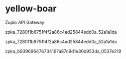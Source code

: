# yellow-boar
Zuplo API Gateway

zpka_7280f1b8751f4f2a86c4ad25844edd0a_52a1a1da


zpka_7280f1b8751f4f2a86c4ad25844edd0a_52a1a1da


zpka_b93969647b734167a87c9d1e30d953da_0537e219

